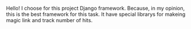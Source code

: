 Hello!
I choose for this project Django framework. Because, in my opinion, this is the best framework for this task. It have special librarys for makeing magic link and  track number of hits.
